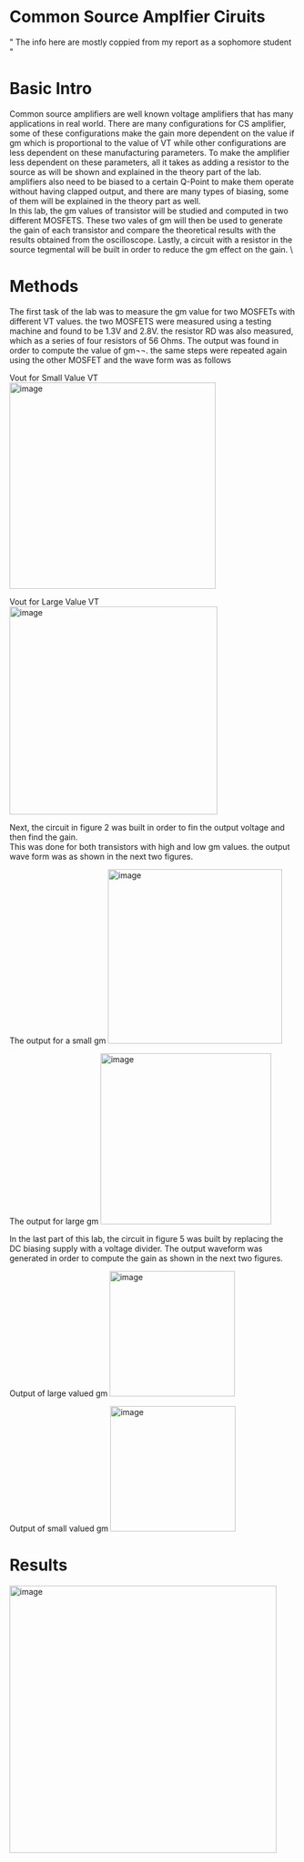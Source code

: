 # Common Source Amplfier Ciruits 
" The info here are mostly coppied from my report as a sophomore student "

# Basic Intro
Common source amplifiers are well known voltage amplifiers that has many applications in real world. There are many configurations for CS amplifier, some of these configurations make the gain more dependent on the value if gm which is proportional to the value of  VT while other configurations are less dependent on these manufacturing parameters. To make the amplifier less dependent on these parameters, all it takes as adding a resistor to the source as will be shown and explained in the theory part of the lab. amplifiers also need to be biased to a certain Q-Point to make them operate without having clapped output, and there are many types of biasing, some of them will be explained in the theory part as well. \
In this lab, the gm values of transistor will be studied and computed in two different MOSFETS. These two vales of gm will then be used to generate the gain of each transistor and compare the theoretical results with the results obtained from the oscilloscope. Lastly, a circuit with a resistor in the source tegmental will be built in order to reduce the gm effect on the gain. \


# Methods

The first task of the lab was to measure the gm value for two MOSFETs with different VT values. the two MOSFETS were measured using a testing machine and found to be 1.3V and 2.8V. the resistor RD  was also measured, which as a series of four resistors of 56 Ohms. The output was found in order to compute the value of gm¬¬. the same steps were repeated again using the other MOSFET and the wave form was as follows

Vout for Small Value VT
<img width="362" alt="image" src="https://user-images.githubusercontent.com/66625688/84606306-18470100-ae73-11ea-92e8-38ddc18d363f.png">

Vout for Large Value VT
<img width="365" alt="image" src="https://user-images.githubusercontent.com/66625688/84606315-2137d280-ae73-11ea-987a-09e6dde03b37.png">

Next, the circuit in figure 2 was built in order to fin the output voltage and then find the gain. \
This was done for both transistors with high and low gm values. the output wave form was as shown in the next two figures. 

The output for a small gm
<img width="306" alt="image" src="https://user-images.githubusercontent.com/66625688/84606341-504e4400-ae73-11ea-8e6a-3adc0c023d41.png">

The output for large gm
<img width="300" alt="image" src="https://user-images.githubusercontent.com/66625688/84606332-4298be80-ae73-11ea-9267-fb485d722f20.png">


In the last part of this lab, the circuit in figure 5 was built by replacing the DC biasing supply with a voltage divider. The output waveform was generated in order to compute the gain as shown in the next two figures.

Output of large valued gm
<img width="220" alt="image" src="https://user-images.githubusercontent.com/66625688/84606352-678d3180-ae73-11ea-808c-10228834ea6c.png">


Output of small valued gm
<img width="220" alt="image" src="https://user-images.githubusercontent.com/66625688/84606355-783da780-ae73-11ea-8982-6f78f0683894.png">


# Results

<img width="469" alt="image" src="https://user-images.githubusercontent.com/66625688/84606359-8a1f4a80-ae73-11ea-87dd-036135910ef6.png">



